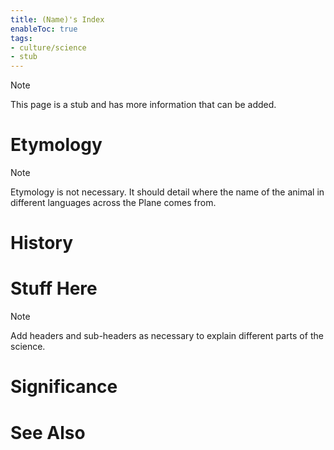 ```yaml
---
title: (Name)'s Index
enableToc: true
tags:
- culture/science
- stub
---
```


> [!note]
> This page is a stub and has more information that can be added.

# Etymology
> [!note]
> Etymology is not necessary. It should detail where the name of the animal in different languages across the Plane comes from.

# History

# Stuff Here
> [!note]
> Add headers and sub-headers as necessary to explain different parts of the science.

# Significance

# See Also